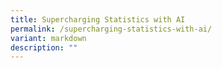 ```yaml
---
title: Supercharging Statistics with AI
permalink: /supercharging-statistics-with-ai/
variant: markdown
description: ""
---
```

<style>
		
body {
    font-family: Arial, sans-serif;
}

.back a {
    color: #9f2943;
    font-weight: bold;
}

.break {
    border-top: 1px solid black;
    border-bottom: 1px solid black;
    padding: 20px;
    text-align: center;
    margin-top: 50px;
}

.break1 {
    font-family: Georgia;
    font-size: 20px;
    font-style: italic;
    font-weight: bold;
}

.break2 {
    background-color: #F7943E;
    margin-top: 30px;
    padding: 20px;
    color: white;
    border-radius: 20px;
}

.break2 q {
    font-family: Georgia;
    font-size: 20px;
    font-style: italic;
    font-weight: bold;
}

.break2 a {
    color: white;
}

.author {
    border-bottom: 1px solid black;
    margin-top: 40px;
    padding-bottom: 30px;
    border-top: 1px solid black;
}

.author p {
    font-size: 15px;
    line-height: 22px;
}

.notestop ol li {
    font-size: 15px;
    line-height: 22px;
}

.containerbox {
    background-color: #eff0e9;
    padding: 30px;
    margin-top: 30px;
    color: white;
}

.containerbox a {
    text-decoration: none;
    color: white;
}
	
.numbered-squares ol
{
background-color:black;
}


.numbered-squares li
{
color:black;	
font-size: 15px;
}	
	
.numbered-squares:before
{
background-color:black;
padding:5px;

}
	
</style>
















